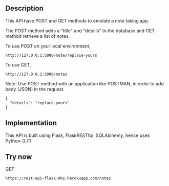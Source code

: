 ## Description

This API have POST and GET methods to emulate a note taking app.

The POST method adds a "title" and "details" to the database and GET method
retrieve a list of notes.

To use POST on your local environment,
```
http://127.0.0.1:5000/note/replace-yours
```
To use GET,
```
http://127.0.0.1:5000/notes
```

Note: Use POST method with an application like POSTMAN, in order to add body
(JSON) in the request.
```
{
  "details": "replace-yours"
}
```
## Implementation

This API is built using Flask, FlaskRESTful, SQLAlchemy, hence uses Python-3.7.1

## Try now

GET
```
https://rest-api-flask-mhs.herokuapp.com/notes
```
